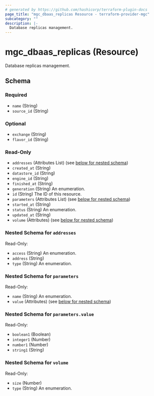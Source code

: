 ```yaml
---
# generated by https://github.com/hashicorp/terraform-plugin-docs
page_title: "mgc_dbaas_replicas Resource - terraform-provider-mgc"
subcategory: ""
description: |-
  Database replicas management.
---
```


# mgc_dbaas_replicas (Resource)

Database replicas management.



<!-- schema generated by tfplugindocs -->
## Schema

### Required

- `name` (String)
- `source_id` (String)

### Optional

- `exchange` (String)
- `flavor_id` (String)

### Read-Only

- `addresses` (Attributes List) (see [below for nested schema](#nestedatt--addresses))
- `created_at` (String)
- `datastore_id` (String)
- `engine_id` (String)
- `finished_at` (String)
- `generation` (String) An enumeration.
- `id` (String) The ID of this resource.
- `parameters` (Attributes List) (see [below for nested schema](#nestedatt--parameters))
- `started_at` (String)
- `status` (String) An enumeration.
- `updated_at` (String)
- `volume` (Attributes) (see [below for nested schema](#nestedatt--volume))

<a id="nestedatt--addresses"></a>
### Nested Schema for `addresses`

Read-Only:

- `access` (String) An enumeration.
- `address` (String)
- `type` (String) An enumeration.


<a id="nestedatt--parameters"></a>
### Nested Schema for `parameters`

Read-Only:

- `name` (String) An enumeration.
- `value` (Attributes) (see [below for nested schema](#nestedatt--parameters--value))

<a id="nestedatt--parameters--value"></a>
### Nested Schema for `parameters.value`

Read-Only:

- `boolean1` (Boolean)
- `integer1` (Number)
- `number1` (Number)
- `string1` (String)



<a id="nestedatt--volume"></a>
### Nested Schema for `volume`

Read-Only:

- `size` (Number)
- `type` (String) An enumeration.
